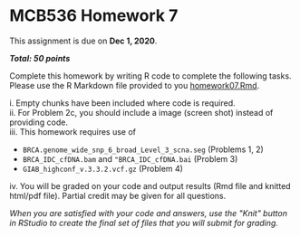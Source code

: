 MCB536 Homework 7
================
This assignment is due on **Dec 1, 2020**. 

***Total: 50 points***

Complete this homework by writing R code to complete the following tasks. Please use the R Markdown file provided to you [homework07.Rmd](homework07.Rmd).

i. Empty chunks have been included where code is required.  
ii. For Problem 2c, you should include a image (screen shot) instead of providing code.  
iii. This homework requires use of 

  - `BRCA.genome_wide_snp_6_broad_Level_3_scna.seg` (Problems 1, 2)
  - `BRCA_IDC_cfDNA.bam` and `"BRCA_IDC_cfDNA.bai` (Problem 3)
  - `GIAB_highconf_v.3.3.2.vcf.gz` (Problem 4)
  
iv. You will be graded on your code and output results (Rmd file and knitted html/pdf file). Partial credit may be given for all questions.

*When you are satisfied with your code and answers, use the "Knit" button in RStudio to create the final set of files that you will submit for grading.*

